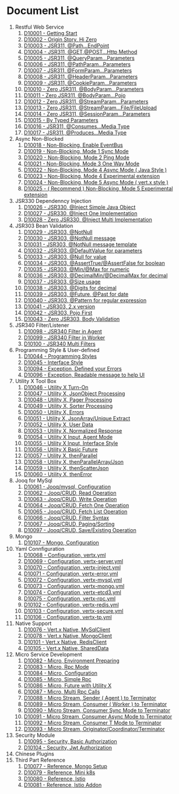 # Document List

1. Restful Web Service
    1. [D10001 - Getting Start](doc/vertx-zero-tutorial/0-start-up.md)
    2. [D10002 - Origin Story, Hi Zero](doc/vertx-zero-tutorial/d10002-origin-story-hi-zero.md)
    3. [D10003 - JSR311, @Path...EndPoint](doc/vertx-zero-tutorial/d10003-jsr311-path-usage.md)
    4. [D10004 - JSR311, @GET,@POST...Http Method](doc/vertx-zero-tutorial/d10004-httpmethod-usage.md)
    5. [D10005 - JSR311, @QueryParam...Parameters](doc/vertx-zero-tutorial/d10005-queryparam-usage.md)
    6. [D10006 - JSR311, @PathParam...Parameters](doc/vertx-zero-tutorial/d10006-jsr311-pathparamparameters.md)
    7. [D10007 - JSR311, @FormParam...Parameters](doc/vertx-zero-tutorial/d10007-jsr311-formparamparameters.md)
    8. [D10008 - JSR311, @HeaderParam...Parameters](doc/vertx-zero-tutorial/d10008-jsr311-headerparamparameters.md)
    9. [D10009 - JSR311, @CookieParam...Parameters](doc/vertx-zero-tutorial/d10009-jsr311-cookieparamparameters.md)
    10. [D10010 - Zero JSR311, @BodyParam...Parameters](doc/vertx-zero-tutorial/d10010-zero-jsr311-bodyparamparameters.md)
    11. [D10011 - Zero JSR311, @BodyParam...Pojo](doc/vertx-zero-tutorial/d10011-zero-jsr311-bodyparampojo.md)
    12. [D10012 - Zero JSR311, @StreamParam...Parameters](doc/vertx-zero-tutorial/d10012-zero-jsr311-streamparamparameters.md)
    13. [D10013 - Zero JSR311, @StreamParam...File/FileUpload](doc/vertx-zero-tutorial/d10013-zero-jsr311-streamparamfilefileupload.md)
    14. [D10014 - Zero JSR311, @SessionParam...Parameters](doc/vertx-zero-tutorial/d10014-zero-jsr311-sessionparamparameters.md)
    15. [D10015 - By Typed Parameters](doc/vertx-zero-tutorial/d10015-by-typed-parameters.md)
    16. [D10016 - JSR311, @Consumes...Media Type](doc/vertx-zero-tutorial/d10016-jsr311-consumesmedia-type.md)
    17. [D10017 - JSR311, @Produces...Media Type](doc/vertx-zero-tutorial/d10017-jsr311-producesmedia-type.md)
2. Async Non-Blocked
    1. [D10018 - Non-Blocking, Enable EventBus](doc/vertx-zero-tutorial/d10018-async-enable-eventbus.md)
    2. [D10019 - Non-Blocking, Mode 1 Sync Mode](doc/vertx-zero-tutorial/d10019-non-blocking-mode-1-sync-mode.md)
    3. [D10020 - Non-Blocking, Mode 2 Ping Mode](doc/vertx-zero-tutorial/d10020-non-blocking-mode-2-block-mode.md)
    4. [D10021 - Non-Blocking, Mode 3 One Way Mode](doc/vertx-zero-tutorial/d10021-non-blocking-mode-3-one-way-mode.md)
    5. [D10022 - Non-Blocking, Mode 4 Async Mode \( Java Style \)](doc/vertx-zero-tutorial/d10022-recommend-non-blocking-mode-4-async-mode.md)
    6. [D10023 - Non-Blocking, Mode 4 Experimental extension](doc/vertx-zero-tutorial/d10023-non-blocking-mode-4-experimental-extension.md)
    7. [D10024 - Non-Blocking, Mode 5 Async Mode \( vert.x style \)](doc/vertx-zero-tutorial/d10024-non-blocking-mode-5-async-mode-vertx-style.md)
    8. [D10025 - \( Recommend \) Non-Blocking, Mode 5 Experimental extension](doc/vertx-zero-tutorial/d10025-non-blocking-mode-5-experimental-extension.md)
3. JSR330 Dependenncy Injection
    1. [D10026 - JSR330, @Inject Simple Java Object](doc/vertx-zero-tutorial/d10026-jsr330-inject-simple-java-object.md)
    2. [D10027 - JSR330, @Inject One Implementation](doc/vertx-zero-tutorial/d10027-jsr330-inject-one-implementation.md)
    3. [D10028 - Zero JSR330, @Inject Multi Implementation](doc/vertx-zero-tutorial/d10028-zero-jsr330-inject-multi-implementation.md)
4. JSR303 Bean Validation
    1. [D10029 - JSR303, @NotNull](doc/vertx-zero-tutorial/d10029-jsr303-notnull.md)
    2. [D10030 - JSR303, @NotNull message](doc/vertx-zero-tutorial/d10030-jsr303-notnull-message.md)
    3. [D10031 - JSR303, @NotNull message template](doc/vertx-zero-tutorial/d10031-jsr303-notnull-message-template.md)
    4. [D10032 - JSR303, @DefaultValue for parameters](doc/vertx-zero-tutorial/d10032-jsr303-defaultvalue-for-parameters.md)
    5. [D10033 - JSR303, @Null for value](doc/vertx-zero-tutorial/d10033-jsr303-null-for-value.md)
    6. [D10034 - JSR303, @AssertTrue/@AssertFalse for boolean](doc/vertx-zero-tutorial/d10034-asserttrueassertfalse-for-boolean.md)
    7. [D10035 - JSR303, @Min/@Max for numeric](doc/vertx-zero-tutorial/d10035-jsr303-minmax-for-numeric.md)
    8. [D10036 - JSR303, @DecimalMin/@DecimalMax for decimal](doc/vertx-zero-tutorial/d10036-jsr303-decimalmindecimalmax-for-decimal.md)
    9. [D10037 - JSR303, @Size usage](doc/vertx-zero-tutorial/d10037-jsr303-size-usage.md)
    10. [D10038 - JSR303, @Digits for decimal](doc/vertx-zero-tutorial/d10038-jsr303-digits-for-decimal.md)
    11. [D10039 - JSR303, @Future, @Past for date](doc/vertx-zero-tutorial/d10039-jsr303-future-past-for-date.md)
    12. [D10040 - JSR303, @Pattern for regular expression](doc/vertx-zero-tutorial/d10040-jsr303-pattern-for-regular-expression.md)
    13. [D10041 - JSR303, 2.x version](doc/vertx-zero-tutorial/d10041-jsr303-in-future-usage.md)
    14. [D10042 - JSR303, Pojo First](doc/vertx-zero-tutorial/d10043-jsr303-pojo-first.md)
    15. [D10043 - Zero JSR303, Body Validation](doc/vertx-zero-tutorial/d10043-zero-jsr303-body-validation.md)
5. JSR340 Filter/Listener
    1. [D10098 - JSR340 Filter in Agent](doc/vertx-zero-tutorial/d10098-jsr340-filter-in-agent.md)
    2. [D10099 - JSR340 Filter in Worker](doc/vertx-zero-tutorial/d10099-jsr340-filter-in-worker.md)
    3. [D10100 - JSR340 Multi Filters](doc/vertx-zero-tutorial/d10100-jsr340-multi-filters.md)
6. Programming Style & User-defined
    1. [D10044 - Programming Styles](doc/vertx-zero-tutorial/d10044-programming-styles.md)
    2. [D10045 - Interface Style](doc/vertx-zero-tutorial/d10044-recommend-interface-mode-only.md)
    3. [D10094 - Exception, Defined your Errors](doc/vertx-zero-tutorial/d10094-exception-defined-your-errors.md)
    4. [D10096 - Exception, Readable message to help UI](doc/vertx-zero-tutorial/d10096-exception-readable-message-to-help-ui.md)
7. Utility X Tool Box
    1. [D10046 - Utility X Turn-On](doc/vertx-zero-tutorial/d10046-utilityx-turn-on.md)
    2. [D10047 - Utility X, JsonObject Processing](doc/vertx-zero-tutorial/d10047-utility-x-json-processinng.md)
    3. [D10048 - Utility X, Pager Processing](doc/vertx-zero-tutorial/d10048-utility-x-pager-processing.md)
    4. [D10049 - Utility X, Sorter Processing](doc/vertx-zero-tutorial/d10049-utility-x-sorter-processing.md)
    5. [D10050 - Utility X, Errors](doc/vertx-zero-tutorial/d10050-utility-x-errors.md)
    6. [D10051 - Utility X, JsonArray/Unique Extract](doc/vertx-zero-tutorial/d10051-utility-x-jsonarrayunique-extract.md)
    7. [D10052 - Utility X, User Data](doc/vertx-zero-tutorial/d10052-utility-x-user-data.md)
    8. [D10053 - Utility X, Normalized Response](doc/vertx-zero-tutorial/d10053-utility-x-normalized-response.md)
    9. [D10054 - Utility X Input, Agent Mode](doc/vertx-zero-tutorial/d10054-utility-x-input-agent-mode.md)
    10. [D10055 - Utility X Input, Interface Style](doc/vertx-zero-tutorial/d10055-utility-x-interface-style.md)
    11. [D10056 - Utility X Basic Future](doc/vertx-zero-tutorial/d10056-utility-x-rest.md)
    12. [D10057 - Utility X, thenParallel](doc/vertx-zero-tutorial/d10057-utility-x-advanced-futures.md)
    13. [D10058 - Utility X, thenParallelArray/Json](doc/vertx-zero-tutorial/d10058-utility-x-thenparallelarrayjson.md)
    14. [D10059 - Utility X, thenScatterJson](doc/vertx-zero-tutorial/d10059-utility-x-thenscatterjson.md)
    15. [D10060 - Utility X, thenError](doc/vertx-zero-tutorial/d10060-utility-x-thenerror.md)
8. Jooq for MySql
    1. [D10061 - Jooq/mysql, Configuration](doc/vertx-zero-tutorial/d10061-jooqmysql-configuration.md)
    2. [D10062 - Jooq/CRUD, Read Operation](doc/vertx-zero-tutorial/d10062-jooq-get.md)
    3. [D10063 - Jooq/CRUD, Write Operation](doc/vertx-zero-tutorial/d10063-jooqcreate-operations.md)
    4. [D10064 - Jooq/CRUD, Fetch One Operation](doc/vertx-zero-tutorial/d10064-jooqcrud-fetch-one-operation.md)
    5. [D10065 - Jooq/CRUD, Fetch List Operation](doc/vertx-zero-tutorial/d10065-jooqcrud-fetch-list-operation.md)
    6. [D10066 - Jooq/CRUD, Filter Syntax](doc/vertx-zero-tutorial/d10066-jooqcrud-filter-syntax.md)
    7. [D10067 - Jooq/CRUD, Paging/Sorting](doc/vertx-zero-tutorial/d10067-jooqcrud-advanced-search-operation.md)
    8. [D10097 - Jooq/CRUD, Save/Existing Operation](doc/vertx-zero-tutorial/d10097-jooqcrud-save-operation.md)
9. Mongo
    1. [D10107 - Mongo, Configuration](/doc/vertx-zero-tutorial/d10107-mongo-configuration.md)
10. Yaml Connfiguration
    1. [D10068 - Configuration, vertx.yml](doc/vertx-zero-tutorial/d10068-fragment-yaml-configuration.md)
    2. [D10069 - Configuration, vertx-server.yml](doc/vertx-zero-tutorial/d10069-configuration-vertx-serveryml.md)
    3. [D10070 - Configuration, vertx-inject.yml](doc/vertx-zero-tutorial/d10070-configuration-vertx-injectyml.md)
    4. [D10071 - Configuration, vertx-error.yml](doc/vertx-zero-tutorial/d10071-configuration-vertx-erroryml.md)
    5. [D10072 - Configuration, vertx-mysql.yml](doc/vertx-zero-tutorial/d10072-configuration-vertx-mysqlyml.md)
    6. [D10073 - Configuration, vertx-mongo.yml](doc/vertx-zero-tutorial/d10073-configuration-vertx-mongoyml.md)
    7. [D10074 - Configuration, vertx-etcd3.yml](doc/vertx-zero-tutorial/d10074-configuration-vertx-etcd3yml.md)
    8. [D10075 - Configuration, vertx-rpc.yml](doc/vertx-zero-tutorial/d10075-configuration-vertx-rpcyml.md)
    9. [D10102 - Configuration, vertx-redis.yml](doc/vertx-zero-tutorial/d10102-configuration-vertx-redisyml.md)
    10. [D10103 - Configuration, vertx-secure.yml](doc/vertx-zero-tutorial/d10103-configuration-vertx-secureyml.md)
    11. [D10106 - Configuration, vertx-tp.yml](doc/vertx-zero-tutorial/d10106-configuration-vertx-tpyml.md)
11. Native Support
    1. [D10076 - Vert.x Native, MySqlClient](doc/vertx-zero-tutorial/d10076-vertx-native-mysqlclient.md)
    2. [D10078 - Vert.x Native, MongoClient](doc/vertx-zero-tutorial/d10077-vertx-native-mongoclient.md)
    3. [D10101 - Vert.x Native, RedisClient](doc/vertx-zero-tutorial/d10101-vertx-native-redisclient.md)
    4. [D10105 - Vert.x Native, SharedData](doc/vertx-zero-tutorial/d10005-vertx-native-shareddata.md)
12. Micro Service Development
    1. [D10082 - Micro, Environment Preparing](doc/vertx-zero-tutorial/d10082-micro-environment-preparing.md)
    2. [D10083 - Micro, Rpc Mode](doc/vertx-zero-tutorial/d10083-micro-rpc-mode.md)
    3. [D10084 - Micro, Configuration](doc/vertx-zero-tutorial/d10084-micro-yaml-configuration.md)
    4. [D10085 - Micro, Simple Rpc](doc/vertx-zero-tutorial/d10085-micro-simple-rpc.md)
    5. [D10086 - Micro, Future with Utility X](doc/vertx-zero-tutorial/d10085-micro-future-with-utility-x.md)
    6. [D10087 - Micro, Multi Rpc Calls](doc/vertx-zero-tutorial/d10087-micro-multi-rpc-calls.md)
    7. [D10088 - Micro Stream, Sender \( Agent \) to Terminator](doc/vertx-zero-tutorial/d10088-micro-stream-sender-agent-to-terminator.md)
    8. [D10089 - Micro Stream, Consumer \( Worker \) to Terminator](doc/vertx-zero-tutorial/d10089-micro-consumer-worker-to-terminator.md)
    9. [D10090 - Micro Stream, Consumer Sync Mode to Terminator](doc/vertx-zero-tutorial/d10090-micro-stream-consumer-sync.md)
    10. [D10091 - Micro Stream, Consumer Async Mode to Terminator](doc/vertx-zero-tutorial/d10091-micro-stream-consumer-async-to-terminator.md)
    11. [D10092 - Micro Stream, Consumer T Mode to Terminator](doc/vertx-zero-tutorial/d10092-micro-stream-consumer-t-mode-to-terminator.md)
    12. [D10093 - Micro Stream, Originator/Coordinator/Terminator](doc/vertx-zero-tutorial/d10093-micro-stream-originatorcoordinatorterminator.md)
13. Security Module
    1. [D10095 - Security, Basic Authorization](doc/vertx-zero-tutorial/d10095-security-basic-authorization.md)
    2. [D10104 - Security, Jwt Authorization](doc/vertx-zero-tutorial/d10104-security-jwt-authorization.md)
14. Chinese Plugins
15. Third Part Reference
    1. [D10077 - Reference, Mongo Setup](doc/vertx-zero-tutorial/d10077-third-part-mongo-setup.md)
    2. [D10079 - Reference, Mini k8s](doc/vertx-zero-tutorial/d10079-reference-mini-k8s.md)
    3. [D10080 - Reference, Istio](doc/vertx-zero-tutorial/d10080-reference-istio.md)
    4. [D10081 - Reference, Istio Addon](doc/vertx-zero-tutorial/d10081-reference-istio-addon.md)